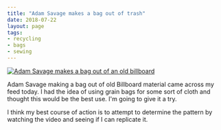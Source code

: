 ```yaml
---
title: "Adam Savage makes a bag out of trash"
date: 2018-07-22
layout: page
tags:
- recycling
- bags
- sewing
---
```

[![Adam Savage makes a bag out of an old billboard](https://img.youtube.com/vi/AXzurpmc8SE/0.jpg)](https://www.youtube.com/watch?v=AXzurpmc8SE)

Adam Savage making a bag out of old Billboard material came across my feed today. I had the idea of using grain bags for some sort of cloth and thought this would be the best use. I'm going to give it a try. 

I think my best course of action is to attempt to determine the pattern by watching the video and seeing if I can replicate it. 




